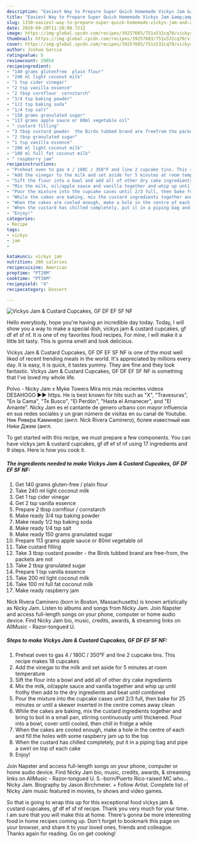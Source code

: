 ```yaml
---
description: "Easiest Way to Prepare Super Quick Homemade Vickys Jam &amp;amp; Custard Cupcakes, GF DF EF SF NF"
title: "Easiest Way to Prepare Super Quick Homemade Vickys Jam &amp;amp; Custard Cupcakes, GF DF EF SF NF"
slug: 1150-easiest-way-to-prepare-super-quick-homemade-vickys-jam-and-amp-custard-cupcakes-gf-df-ef-sf-nf
date: 2020-09-20T11:20:08.721Z
image: https://img-global.cpcdn.com/recipes/39257603/751x532cq70/vickys-jam-custard-cupcakes-gf-df-ef-sf-nf-recipe-main-photo.jpg
thumbnail: https://img-global.cpcdn.com/recipes/39257603/751x532cq70/vickys-jam-custard-cupcakes-gf-df-ef-sf-nf-recipe-main-photo.jpg
cover: https://img-global.cpcdn.com/recipes/39257603/751x532cq70/vickys-jam-custard-cupcakes-gf-df-ef-sf-nf-recipe-main-photo.jpg
author: Joshua Garcia
ratingvalue: 5
reviewcount: 29854
recipeingredient:
- "140 grams glutenfree  plain flour"
- "240 ml light coconut milk"
- "1 tsp cider vinegar"
- "2 tsp vanilla essence"
- "2 tbsp cornflour  cornstarch"
- "3/4 tsp baking powder"
- "1/2 tsp baking soda"
- "1/4 tsp salt"
- "150 grams granulated sugar"
- "113 grams apple sauce or 80ml vegetable oil"
- " custard filling"
- "3 tbsp custard powder  the Birds tubbed brand are freefrom the packets are not"
- "2 tbsp granulated sugar"
- "1 tsp vanilla essence"
- "200 ml light coconut milk"
- "100 ml full fat coconut milk"
- " raspberry jam"
recipeinstructions:
- "Preheat oven to gas 4 / 180C / 350°F and line 2 cupcake tins. This recipe makes 18 cupcakes"
- "Add the vinegar to the milk and set aside for 5 minutes at room temperature"
- "Sift the flour into a bowl and add all of other dry cake ingredients"
- "Mix the milk, oil/apple sauce and vanilla together and whip up until frothy then add to the dry ingredients and beat until combined"
- "Pour the mixture into the cupcake cases until 2/3 full, then bake for 25 minutes or until a skewer inserted in the centre comes away clean"
- "While the cakes are baking, mix the custard ingredients together and bring to boil in a small pan, stirring continuously until thickened. Pour into a bowl, cover until cooled, then chill in fridge a while"
- "When the cakes are cooled enough, make a hole in the centre of each and fill the holes with some raspberry jam up to the top"
- "When the custard has chilled completely, put it in a piping bag and pipe a swirl on top of each cake"
- "Enjoy!"
categories:
- Recipe
tags:
- vickys
- jam
- 

katakunci: vickys jam  
nutrition: 266 calories
recipecuisine: American
preptime: "PT20M"
cooktime: "PT36M"
recipeyield: "4"
recipecategory: Dessert

---
```



![Vickys Jam &amp; Custard Cupcakes, GF DF EF SF NF](https://img-global.cpcdn.com/recipes/39257603/751x532cq70/vickys-jam-custard-cupcakes-gf-df-ef-sf-nf-recipe-main-photo.jpg)

Hello everybody, hope you're having an incredible day today. Today, I will show you a way to make a special dish, vickys jam &amp; custard cupcakes, gf df ef sf nf. It is one of my favorites food recipes. For mine, I will make it a little bit tasty. This is gonna smell and look delicious.

Vickys Jam &amp; Custard Cupcakes, GF DF EF SF NF is one of the most well liked of recent trending meals in the world. It's appreciated by millions every day. It is easy, it is quick, it tastes yummy. They are fine and they look fantastic. Vickys Jam &amp; Custard Cupcakes, GF DF EF SF NF is something that I've loved my whole life.

Polvo - Nicky Jam x Myke Towers Mira mis más recientes videos DESAHOGO ▶️▶️ https. He is best known for hits such as &#34;X&#34;, &#34;Travesuras&#34;, &#34;En la Cama&#34;, &#34;Te Busco&#34;, &#34;El Perdón&#34;, &#34;Hasta el Amanecer&#34;, and &#34;El Amante&#34;. Nicky Jam es el cantante de genero urbano con mayor influencia en sus redes sociales y un gran número de visitas en su canal de Youtube. Ник Риве́ра Камине́ро (англ. Nick Rivera Caminero), более известный как Ни́ки Джем (англ.


To get started with this recipe, we must prepare a few components. You can have vickys jam &amp; custard cupcakes, gf df ef sf nf using 17 ingredients and 9 steps. Here is how you cook it.

<!--inarticleads1-->

##### The ingredients needed to make Vickys Jam &amp; Custard Cupcakes, GF DF EF SF NF:

1. Get 140 grams gluten-free / plain flour
1. Take 240 ml light coconut milk
1. Get 1 tsp cider vinegar
1. Get 2 tsp vanilla essence
1. Prepare 2 tbsp cornflour / cornstarch
1. Make ready 3/4 tsp baking powder
1. Make ready 1/2 tsp baking soda
1. Make ready 1/4 tsp salt
1. Make ready 150 grams granulated sugar
1. Prepare 113 grams apple sauce or 80ml vegetable oil
1. Take  custard filling
1. Take 3 tbsp custard powder - the Birds tubbed brand are free-from, the packets are not
1. Take 2 tbsp granulated sugar
1. Prepare 1 tsp vanilla essence
1. Take 200 ml light coconut milk
1. Take 100 ml full fat coconut milk
1. Make ready  raspberry jam


Nick Rivera Caminero (born in Boston, Massachusetts) is known artistically as Nicky Jam. Listen to albums and songs from Nicky Jam. Join Napster and access full-length songs on your phone, computer or home audio device. Find Nicky Jam bio, music, credits, awards, &amp; streaming links on AllMusic - Razor-tongued U. 

<!--inarticleads2-->

##### Steps to make Vickys Jam &amp; Custard Cupcakes, GF DF EF SF NF:

1. Preheat oven to gas 4 / 180C / 350°F and line 2 cupcake tins. This recipe makes 18 cupcakes
1. Add the vinegar to the milk and set aside for 5 minutes at room temperature
1. Sift the flour into a bowl and add all of other dry cake ingredients
1. Mix the milk, oil/apple sauce and vanilla together and whip up until frothy then add to the dry ingredients and beat until combined
1. Pour the mixture into the cupcake cases until 2/3 full, then bake for 25 minutes or until a skewer inserted in the centre comes away clean
1. While the cakes are baking, mix the custard ingredients together and bring to boil in a small pan, stirring continuously until thickened. Pour into a bowl, cover until cooled, then chill in fridge a while
1. When the cakes are cooled enough, make a hole in the centre of each and fill the holes with some raspberry jam up to the top
1. When the custard has chilled completely, put it in a piping bag and pipe a swirl on top of each cake
1. Enjoy!


Join Napster and access full-length songs on your phone, computer or home audio device. Find Nicky Jam bio, music, credits, awards, &amp; streaming links on AllMusic - Razor-tongued U. S.-born/Puerto Rico-raised MC who… Nicky Jam. Biography by Jason Birchmeier. + Follow Artist. Complete list of Nicky Jam music featured in movies, tv shows and video games. 

So that is going to wrap this up for this exceptional food vickys jam &amp; custard cupcakes, gf df ef sf nf recipe. Thank you very much for your time. I am sure that you will make this at home. There's gonna be more interesting food in home recipes coming up. Don't forget to bookmark this page on your browser, and share it to your loved ones, friends and colleague. Thanks again for reading. Go on get cooking!
